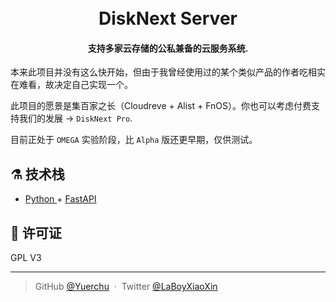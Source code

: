 <h1 align="center">
  <br>
  DiskNext Server
  <br>
</h1>

<h4 align="center">支持多家云存储的公私兼备的云服务系统.</h4>

本来此项目并没有这么快开始，但由于我曾经使用过的某个类似产品的作者吃相实在难看，故决定自己实现一个。

此项目的愿景是集百家之长（Cloudreve + Alist + FnOS）。你也可以考虑付费支持我们的发展 -> `DiskNext Pro`.

目前正处于 `OMEGA` 实验阶段，比 `Alpha` 版还更早期，仅供测试。

## :alembic: 技术栈

* [Python ](https://www.python.org/) + [FastAPI](https://fastapi.tiangolo.com/)

<!-- * [React](https://github.com/facebook/react) + [Redux](https://github.com/reduxjs/redux) + [Material-UI](https://github.com/mui-org/material-ui) -->

## :scroll: 许可证

GPL V3

---
> GitHub [@Yuerchu](https://github.com/Yuerchu) &nbsp;&middot;&nbsp;
> Twitter [@LaBoyXiaoXin](https://twitter.com/LaBoyXiaoXin)
